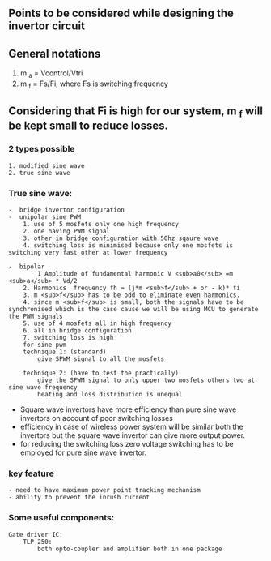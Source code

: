 ## Points to be considered while designing the invertor circuit

## General notations
1. m <sub>a</sub> = Vcontrol/Vtri
2. m <sub>f</sub> = Fs/Fi, where Fs is switching frequency

## Considering that Fi is high for our system,  m <sub>f</sub> will be kept small to reduce losses.

### 2 types possible
	1. modified sine wave
	2. true sine wave

### True sine wave:
	-  bridge invertor configuration
	-  unipolar sine PWM
		1. use of 5 mosfets only one high frequency
		2. one having PWM signal
		3. other in bridge configuration with 50hz sqaure wave
		4. switching loss is minimised because only one mosfets is switching very fast other at lower frequency

	-  bipolar
   	        1 Amplitude of fundamental harmonic V <sub>a0</sub> =m <sub>a</sub> * Vd/2
		2. Harmonics  frequency fh = (j*m <sub>f</sub> + or - k)* fi
		3. m <sub>f</sub> has to be odd to eliminate even harmonics.
		4. since m <sub>f</sub> is small, both the signals have to be synchronised which is the case cause we will be using MCU to generate the PWM signals 
		5. use of 4 mosfets all in high frequency
		6. all in bridge configuration
		7. switching loss is high
		for sine pwm
		technique 1: (standard)
			give SPWM signal to all the mosfets

		technique 2: (have to test the practically)
			give the SPWM signal to only upper two mosfets others two at sine wave frequency
			heating and loss distribution is unequal

- Square wave invertors have more efficiency than pure sine wave invertors on account of poor switching losses
- efficiency in case of wireless power system will be similar both the invertors but the square wave invertor can give more output power.
- for reducing the switching loss zero voltage switching has to be employed for pure sine wave invertor.

### key feature
	- need to have maximum power point tracking mechanism
	- ability to prevent the inrush current

### Some useful components:
	Gate driver IC:
		TLP 250:
			both opto-coupler and amplifier both in one package
